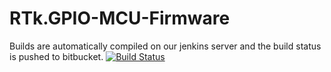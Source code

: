 # RTk.GPIO-MCU-Firmware

Builds are automatically compiled on our jenkins server and the build status is pushed to bitbucket.
[![Build Status](http://rtkjenkins.servehalflife.com:8120/job/RTk.GPIO-MCU-Code/badge/icon)](http://rtkjenkins.servehalflife.com:8120/job/RTk.GPIO-MCU-Code/)